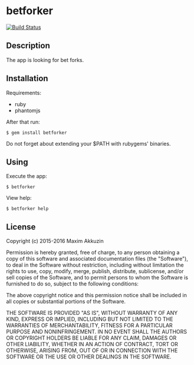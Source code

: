 # betforker

[![Build Status](https://travis-ci.org/makkuzin/betforker.svg?branch=master)](https://travis-ci.org/makkuzin/betforker)

## Description

The app is looking for bet forks.

## Installation

Requirements:

- ruby
- phantomjs

After that run:

    $ gem install betforker

Do not forget about extending your $PATH with rubygems' binaries.

## Using

Execute the app:

    $ betforker

View help:

    $ betforker help

## License

Copyright (c) 2015-2016 Maxim Akkuzin

Permission is hereby granted, free of charge, to any person obtaining
a copy of this software and associated documentation files (the
"Software"), to deal in the Software without restriction, including
without limitation the rights to use, copy, modify, merge, publish,
distribute, sublicense, and/or sell copies of the Software, and to
permit persons to whom the Software is furnished to do so, subject to
the following conditions:

The above copyright notice and this permission notice shall be
included in all copies or substantial portions of the Software.

THE SOFTWARE IS PROVIDED "AS IS", WITHOUT WARRANTY OF ANY KIND,
EXPRESS OR IMPLIED, INCLUDING BUT NOT LIMITED TO THE WARRANTIES OF
MERCHANTABILITY, FITNESS FOR A PARTICULAR PURPOSE AND
NONINFRINGEMENT. IN NO EVENT SHALL THE AUTHORS OR COPYRIGHT HOLDERS BE
LIABLE FOR ANY CLAIM, DAMAGES OR OTHER LIABILITY, WHETHER IN AN ACTION
OF CONTRACT, TORT OR OTHERWISE, ARISING FROM, OUT OF OR IN CONNECTION
WITH THE SOFTWARE OR THE USE OR OTHER DEALINGS IN THE SOFTWARE.
